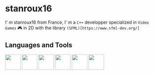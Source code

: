 # stanroux16
I' m stanroux16 from France, I' m a `C++` developper specialized in `Video Games` 🎮 in 2D with the library `(SFML)[https://www.sfml-dev.org/]`

## Languages and Tools
<img width="50" height="50" src="https://cdn.jsdelivr.net/gh/devicons/devicon/icons/cplusplus/cplusplus-original.svg"/>
<img width="50" height="50" src="https://cdn.jsdelivr.net/gh/devicons/devicon/icons/vscode/vscode-original.svg"/>
<img width="50" height="50" src="https://cdn.jsdelivr.net/gh/devicons/devicon/icons/html5/html5-original-wordmark.svg" />
<img width="50" height="50" src="https://cdn.jsdelivr.net/gh/devicons/devicon/icons/css3/css3-original-wordmark.svg" />
<img width="50" height="50" src="https://cdn.jsdelivr.net/gh/devicons/devicon/icons/react/react-original-wordmark.svg" />
<img width="50" height="50" src="https://cdn.jsdelivr.net/gh/devicons/devicon/icons/nodejs/nodejs-original.svg"/>
